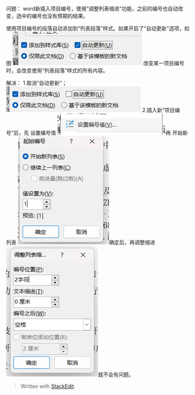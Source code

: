 问题：
  word新插入项目编号，使用“调整列表缩进”功能，之前的编号也自动改变，选中的编号也没有预期的结果。

使用项目编号的段落自动添加到“列表段落”样式。如果开启了“自动更新”选项，如图
![](https://raw.githubusercontent.com/jusdfo/Blog-Pic/master/2024/20240110-20240110104050-28d7730b2515e23cdaeec8ea0cd0d0eb-fbe0.png)
改变某一项目编号时，会改变使用“列表段落”样式的所有内容。

解决：
1.取消“自动更新”；
![](https://raw.githubusercontent.com/jusdfo/Blog-Pic/master/2024/20240110-20240110104209-db2a032924b53a0d629cd4aa3b20e7da-4fe7.png)
2.插入新“项目编号”后，先 设置编号值
![](https://raw.githubusercontent.com/jusdfo/Blog-Pic/master/2024/20240110-20240110104239-62443240eb92af99895c4d4aee9ce696-3e98.png)再 开始新列表
![](https://raw.githubusercontent.com/jusdfo/Blog-Pic/master/2024/20240110-20240110104338-b5fd455f6c7b0ea783b3eb5574ceb6f2-72a0.png)确定后，再调整缩进
![](https://raw.githubusercontent.com/jusdfo/Blog-Pic/master/2024/20240110-20240110104428-fbda9fe3d536118377241911c9f25992-bfaf.png)就不会有问题。


> Written with [StackEdit](https://stackedit.io/).
<!--stackedit_data:
eyJwcm9wZXJ0aWVzIjoiZXh0ZW5zaW9uczogLm1kXG4iLCJoaX
N0b3J5IjpbODY4OTUxODI0XX0=
-->